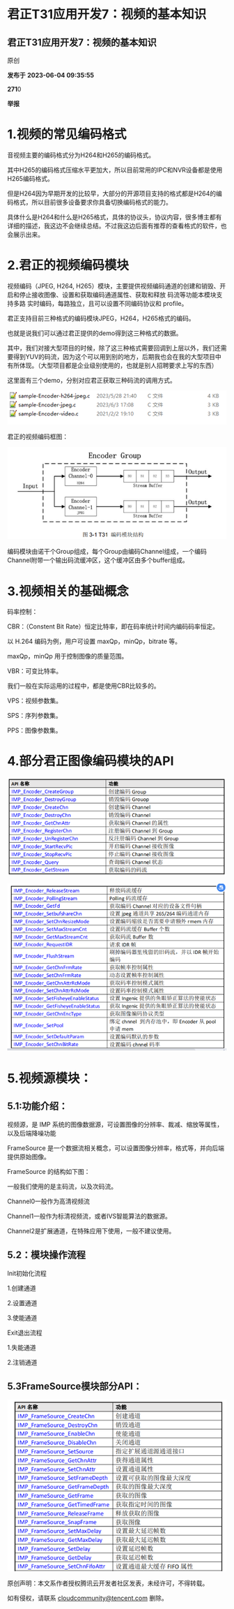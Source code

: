 # 君正T31应用开发7：视频的基本知识

## 君正T31应用开发7：视频的基本知识

原创

**发布于** **2023-06-04 09:35:55**

**271**0

**举报**

# 1.视频的常见编码格式

音视频主要的编码格式分为H264和H265的编码格式。

其中H265的编码格式压缩水平更加大，所以目前常用的IPC和NVR设备都是使用H265编码格式。

但是H264因为早期开发的比较早，大部分的开源项目支持的格式都是H264的编码格式，所以目前很多设备要求你具备切换编码格式的能力。

具体什么是H264和什么是H265格式，具体的协议头，协议内容，很多博主都有详细的描述，我这边不会继续总结。不过我这边后面有推荐的查看格式的软件，也会展示出来。

# 2.君正的视频编码模块

视频编码（JPEG, H264, H265）模块，主要提供视频编码通道的创建和销毁、开启和停止接收图像、设置和获取编码通道属性、获取和释放 码流等功能本模块支持多路 实时编码，每路独立，且可以设置不同编码协议和 profile。

君正支持目前三种格式的编码模块JPEG，H264，H265格式的编码。

也就是说我们可以通过君正提供的demo得到这三种格式的数据。

其中，我们对接大型项目的时候，除了这三种格式需要回调到上层以外，我们还需要得到YUV的码流，因为这个可以用到别的地方，后期我也会在我的大型项目中有所体现。（大型项目都是企业级别使用的，也就是别人招聘要求上写的东西）

这里面有三个demo，分别对应君正获取三种码流的调用方式。

​![](assets/net-img-3faa21484cff414aca5f192127df53c2-20230919120230-bvm1yax.png)​

君正的视频编码框图：

​![](assets/net-img-64e2baae8160b42df88fd36ad78d65c2-20230919120230-o1em2m7.png)​

编码模块由诺干个Group组成，每个Group由编码Channel组成，一个编码Channel附带一个输出码流缓冲区，这个缓冲区由多个buffer组成。

# 3.视频相关的基础概念

码率控制：

CBR：（Constent Bit Rate）恒定比特率，即在码率统计时间内编码码率恒定。

以 H.264 编码为例，用户可设置 maxQp，minQp，bitrate 等。

maxQp，minQp 用于控制图像的质量范围。

VBR：可变比特率。

我们一般在实际运用的过程中，都是使用CBR比较多的。

VPS：视频参数集。

SPS：序列参数集。

PPS：图像参数集。

# 4.部分君正图像编码模块的API

​![](assets/net-img-991c40cd229dfa520bb7a10db7ce5354-20230919120230-0olvaga.png)​

​![](assets/net-img-e8cca30733b0f8b60291067690f916b7-20230919120230-vz1j9qa.png)​

# 5.视频源模块：

## 5.1:功能介绍：

视频源，是 IMP 系统的图像数据源，可设置图像的分辨率、裁减、缩放等属性， 以及后端降噪功能

FrameSource 是一个数据流相关概念，可以设置图像分辨率，格式等，并向后端 提供原始图像。

FrameSource 的结构如下图：

一般我们使用的是主码流，以及次码流。

Channel0一般作为高清视频流

Channel1一般作为标清视频流，或者IVS智能算法的数据源。

Channel2是扩展通道，在特殊应用下使用，一般不建议使用。

## 5.2：模块操作流程

Init初始化流程

1.创建通道

2.设置通道

3.使能通道

Exit退出流程

1.失能通道

2.注销通道

## 5.3FrameSource模块部分API：

​![](assets/net-img-57228b918a5375fe77b925829b74150d-20230919120231-0fu6ih4.png)​

原创声明：本文系作者授权腾讯云开发者社区发表，未经许可，不得转载。

如有侵权，请联系 [cloudcommunity@tencent.com](mailto:cloudcommunity@tencent.com) 删除。
